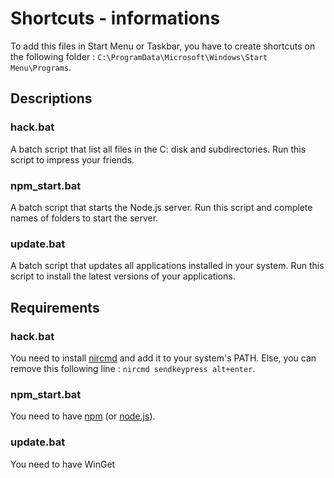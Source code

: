 # Shortcuts - informations

To add this files in Start Menu or Taskbar, you have to create shortcuts on the following folder : `C:\ProgramData\Microsoft\Windows\Start Menu\Programs`.

## Descriptions
### hack.bat
A batch script that list all files in the C: disk and subdirectories. Run this script to impress your friends. 

### npm_start.bat
A batch script that starts the Node.js server. Run this script and complete names of folders to start the server.

### update.bat
A batch script that updates all applications installed in your system. Run this script to install the latest versions of your applications.


## Requirements
### hack.bat
You need to install [nircmd](https://www.nirsoft.net/utils/nircmd.html) and add it to your system's PATH.
Else, you can remove this following line : `nircmd sendkeypress alt+enter`. 

### npm_start.bat
You need to have [npm](https://www.npmjs.com/) (or [node.js](https://nodejs.org/en/download/)).

### update.bat
You need to have WinGet
